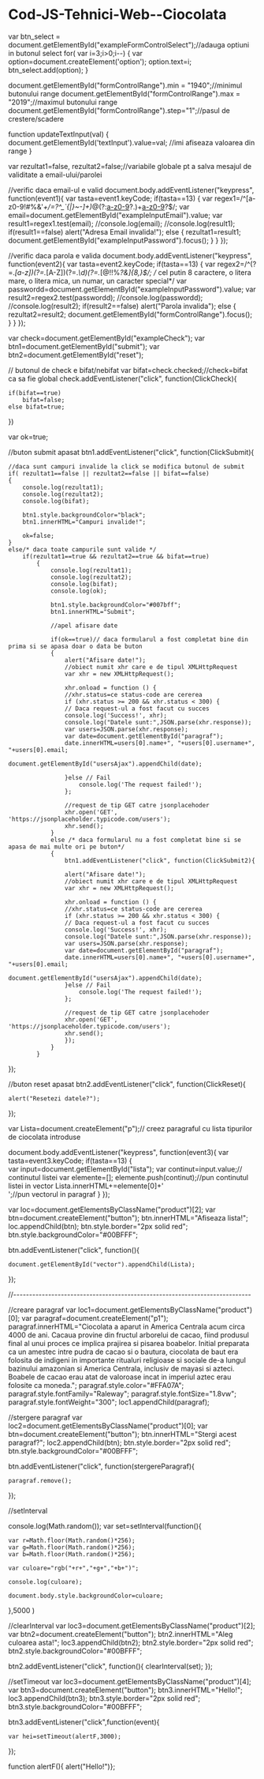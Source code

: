 # Cod-JS-Tehnici-Web--Ciocolata
var btn_select = document.getElementById("exampleFormControlSelect");//adauga optiuni in butonul select
for( var i=3;i>0;i--)
{
	var option=document.createElement('option');
	option.text=i;
	btn_select.add(option);
}

document.getElementById("formControlRange").min = "1940";//minimul butonului range
document.getElementById("formControlRange").max = "2019";//maximul butonului range
document.getElementById("formControlRange").step="1";//pasul de crestere/scadere

function updateTextInput(val) {
          document.getElementById('textInput').value=val; //imi afiseaza valoarea din range
        }

var rezultat1=false, rezultat2=false;//variabile globale pt a salva mesajul de validitate a email-ului/parolei

//verific daca email-ul e valid
document.body.addEventListener("keypress", function(event1){
	var tasta=event1.keyCode;
			if(tasta==13)
		{
			var regex1=/^[a-z0-9!#$%&'*+/=?^_`{|}~-]+(?:\.[a-z0-9!#$%&'*+/=?^_`{|}~-]+)*@(?:[a-z0-9](?:[a-z0-9-]*[a-z0-9])?\.)+[a-z0-9](?:[a-z0-9-]*[a-z0-9])?$/;
			var email=document.getElementById("exampleInputEmail").value;
			var result1=regex1.test(email);
			//console.log(email);
			//console.log(result1);
			if(result1==false)
				alert("Adresa Email invalida!");
			else 
				{	rezultat1=result1;
					document.getElementById("exampleInputPassword").focus();
				}
		}
});

//verific daca parola e valida
document.body.addEventListener("keypress", function(event2){
	var tasta=event2.keyCode;
			if(tasta==13)
		{
			var regex2=/^(?=.*[a-z])(?=.*[A-Z])(?=.*\d)(?=.*[@$!%*?&])[A-Za-z\d@$!%*?&]{8,}$/;
			/* cel putin 8 caractere, o litera mare, o litera mica, un numar, un caracter special*/
			var passwordd=document.getElementById("exampleInputPassword").value;
			var result2=regex2.test(passwordd);
			//console.log(passwordd);
			//console.log(result2);
			if(result2==false)
				alert("Parola invalida");
			else 
				{	rezultat2=result2;
					document.getElementById("formControlRange").focus();
				}
		}
});

var check=document.getElementById("exampleCheck");
var btn1=document.getElementById("submit");
var btn2=document.getElementById("reset");

// butonul de check e bifat/nebifat
var bifat=check.checked;//check=bifat ca sa fie global
check.addEventListener("click", function(ClickCheck){
	
	if(bifat==true)
		bifat=false;
	else bifat=true;
})

var ok=true;

//buton submit apasat
btn1.addEventListener("click", function(ClickSubmit){
	
	//daca sunt campuri invalide la click se modifica butonul de submit
	if( rezultat1==false || rezultat2==false || bifat==false)
	{	
		console.log(rezultat1);
		console.log(rezultat2);
		console.log(bifat);

		btn1.style.backgroundColor="black";
		btn1.innerHTML="Campuri invalide!";
		
		ok=false;
	}
	else/* daca toate campurile sunt valide */
		if(rezultat1==true && rezultat2==true && bifat==true)
			{	
				console.log(rezultat1);
				console.log(rezultat2);
				console.log(bifat);
				console.log(ok);
					
				btn1.style.backgroundColor="#007bff";
				btn1.innerHTML="Submit";
					
				//apel afisare date
				
				if(ok==true)// daca formularul a fost completat bine din prima si se apasa doar o data be buton
				{
					alert("Afisare date!");
					//obiect numit xhr care e de tipul XMLHttpRequest
					var xhr = new XMLHttpRequest();
					
					xhr.onload = function () {
					//xhr.status=ce status-code are cererea 
					if (xhr.status >= 200 && xhr.status < 300) {
					// Daca request-ul a fost facut cu succes
					console.log('Success!', xhr);
					console.log("Datele sunt:",JSON.parse(xhr.response));
					var users=JSON.parse(xhr.response);
					var date=document.getElementById("paragraf");
					date.innerHTML=users[0].name+", "+users[0].username+", "+users[0].email;
					document.getElementById("usersAjax").appendChild(date);
				
					}else // Fail
						console.log('The request failed!');
					};

					//request de tip GET catre jsonplacehoder
					xhr.open('GET', 'https://jsonplaceholder.typicode.com/users');
					xhr.send();	
				}
				else /* daca formularul nu a fost completat bine si se apasa de mai multe ori pe buton*/
				{	
					btn1.addEventListener("click", function(ClickSubmit2){
						
					alert("Afisare date!");
					//obiect numit xhr care e de tipul XMLHttpRequest
					var xhr = new XMLHttpRequest();
					
					xhr.onload = function () {
					//xhr.status=ce status-code are cererea 
					if (xhr.status >= 200 && xhr.status < 300) {
					// Daca request-ul a fost facut cu succes
					console.log('Success!', xhr);
					console.log("Datele sunt:",JSON.parse(xhr.response));
					var users=JSON.parse(xhr.response);
					var date=document.getElementById("paragraf");
					date.innerHTML=users[0].name+", "+users[0].username+", "+users[0].email;
					document.getElementById("usersAjax").appendChild(date);
					}else // Fail
						console.log('The request failed!');
					};

					//request de tip GET catre jsonplacehoder
					xhr.open('GET', 'https://jsonplaceholder.typicode.com/users');
					xhr.send();	
					});
				}
			}
});

//buton reset apasat
btn2.addEventListener("click", function(ClickReset){
	
	alert("Resetezi datele?");
	
});

var Lista=document.createElement("p");// creez paragraful cu lista tipurilor de ciocolata introduse
				
document.body.addEventListener("keypress", function(event3){
	var tasta=event3.keyCode;
			if(tasta==13)
			{	
				var input=document.getElementById("lista");
				var continut=input.value;// continutul listei
				var elemente=[];
				elemente.push(continut);//pun continutul listei in vector
				Lista.innerHTML+=elemente[0]+'<br>';//pun vectorul in paragraf
			}
});

var loc=document.getElementsByClassName("product")[2];
var btn=document.createElement("button");
btn.innerHTML="Afiseaza lista!";
loc.appendChild(btn);
btn.style.border="2px solid red";
btn.style.backgroundColor="#00BFFF";

btn.addEventListener("click", function(){
	
	document.getElementById("vector").appendChild(Lista);
});

//---------------------------------------------------------------------------

//creare paragraf
var loc1=document.getElementsByClassName("product")[0];
var paragraf=document.createElement("p1");
paragraf.innerHTML="Ciocolata a aparut in America Centrala acum circa 4000 de ani. Cacaua provine din fructul arborelui de cacao, fiind produsul final al unui proces ce implica prajirea si pisarea boabelor. Initial preparata ca un amestec intre pudra de cacao si o bautura, ciocolata de baut era folosita de indigeni in importante ritualuri religioase si sociale de-a lungul bazinului amazonian si America Centrala, inclusiv de mayasi si azteci. Boabele de cacao erau atat de valoroase incat in imperiul aztec erau folosite ca moneda.";
paragraf.style.color="#FFA07A";
paragraf.style.fontFamily="Raleway";
paragraf.style.fontSize="1.8vw";
paragraf.style.fontWeight="300";
loc1.appendChild(paragraf);

//stergere paragraf
var loc2=document.getElementsByClassName("product")[0];
var btn=document.createElement("button");
btn.innerHTML="Stergi acest paragraf?";
loc2.appendChild(btn);
btn.style.border="2px solid red";
btn.style.backgroundColor="#00BFFF";

btn.addEventListener("click", function(stergereParagraf){
	
	paragraf.remove();
});

//setInterval

console.log(Math.random());
var set=setInterval(function(){ 
	
	var r=Math.floor(Math.random()*256);
	var g=Math.floor(Math.random()*256);
	var b=Math.floor(Math.random()*256);
	
	var culoare="rgb("+r+","+g+","+b+")";
	
	console.log(culoare);
	
	document.body.style.backgroundColor=culoare;

},5000 )

//clearInterval
var loc3=document.getElementsByClassName("product")[2];
var btn2=document.createElement("button");
btn2.innerHTML="Aleg culoarea asta!";
loc3.appendChild(btn2);
btn2.style.border="2px solid red";
btn2.style.backgroundColor="#00BFFF";

btn2.addEventListener("click", function(){
	clearInterval(set);	
});

//setTimeout
var loc3=document.getElementsByClassName("product")[4];
var btn3=document.createElement("button");
btn3.innerHTML="Hello!";
loc3.appendChild(btn3);
btn3.style.border="2px solid red";
btn3.style.backgroundColor="#00BFFF";

btn3.addEventListener("click",function(event){
	
	var hei=setTimeout(alertF,3000);
});

function alertF(){ alert("Hello!")};

